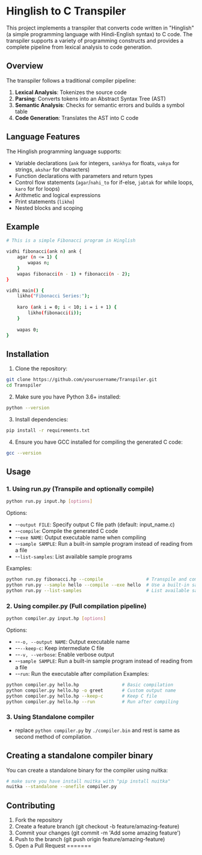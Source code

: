 # Hinglish to C Transpiler

This project implements a transpiler that converts code written in "Hinglish" (a simple programming language with Hindi-English syntax) to C code. The transpiler supports a variety of programming constructs and provides a complete pipeline from lexical analysis to code generation.

## Overview

The transpiler follows a traditional compiler pipeline:

1. **Lexical Analysis**: Tokenizes the source code
2. **Parsing**: Converts tokens into an Abstract Syntax Tree (AST)
3. **Semantic Analysis**: Checks for semantic errors and builds a symbol table
4. **Code Generation**: Translates the AST into C code

## Language Features

The Hinglish programming language supports:

- Variable declarations (`ank` for integers, `sankhya` for floats, `vakya` for strings, `akshar` for characters)
- Function declarations with parameters and return types
- Control flow statements (`agar`/`nahi_to` for if-else, `jabtak` for while loops, `karo` for for loops)
- Arithmetic and logical expressions
- Print statements (`likho`)
- Nested blocks and scoping

## Example
```bash
# This is a simple Fibonacci program in Hinglish

vidhi fibonacci(ank n) ank {
    agar (n <= 1) {
        wapas n;
    }
    wapas fibonacci(n - 1) + fibonacci(n - 2);
}

vidhi main() {
    likho("Fibonacci Series:");
    
    karo (ank i = 0; i < 10; i = i + 1) {
        likho(fibonacci(i));
    }
    
    wapas 0;
}
```

## Installation
1. Clone the repository:
```bash
git clone https://github.com/yourusername/Transpiler.git
cd Transpiler
```
2. Make sure you have Python 3.6+ installed:
```bash
python --version
```

3. Install dependencies:
```bash
pip install -r requirements.txt
```
4. Ensure you have GCC installed for compiling the generated C code:
```bash
gcc --version
```

## Usage
### 1. Using run.py (Transpile and optionally compile)
```bash
python run.py input.hp [options]
```
Options:

* --`output FILE`: Specify output C file path (default: input_name.c)
* --`compile`: Compile the generated C code
* --`exe NAME`: Output executable name when compiling
* --`sample SAMPLE`: Run a built-in sample program instead of reading from a file
* --`list-samples`: List available sample programs

Examples:
```bash
python run.py fibonacci.hp --compile                # Transpile and compile
python run.py --sample hello --compile --exe hello  # Use a built-in sample
python run.py --list-samples                        # List available samples
```

### 2. Using compiler.py (Full compilation pipeline)
```bash
python compiler.py input.hp [options]
```
Options:

* --`-o, --output NAME`:  Output executable name
* --`--keep-c`:  Keep intermediate C file
* --`-v, --verbose`: Enable verbose output
* --`sample SAMPLE`: Run a built-in sample program instead of reading from a file
* --`run`: Run the executable after compilation
Examples:
```bash
python compiler.py hello.hp                # Basic compilation
python compiler.py hello.hp -o greet       # Custom output name
python compiler.py hello.hp --keep-c       # Keep C file
python compiler.py hello.hp --run          # Run after compiling                     # List available samples
```

### 3. Using Standalone compiler
* replace `python compiler.py` by `./compiler.bin` and rest is same as second method of compilation.

## Creating a standalone compiler binary
You can create a standalone binary for the compiler using nuitka:
```bash 
# make sure you have install nuitka with "pip install nuitka" 
nuitka --standalone --onefile compiler.py
```

## Contributing
1. Fork the repository
2. Create a feature branch (git checkout -b feature/amazing-feature)
3. Commit your changes (git commit -m 'Add some amazing feature')
4. Push to the branch (git push origin feature/amazing-feature)
5. Open a Pull Request
=======
